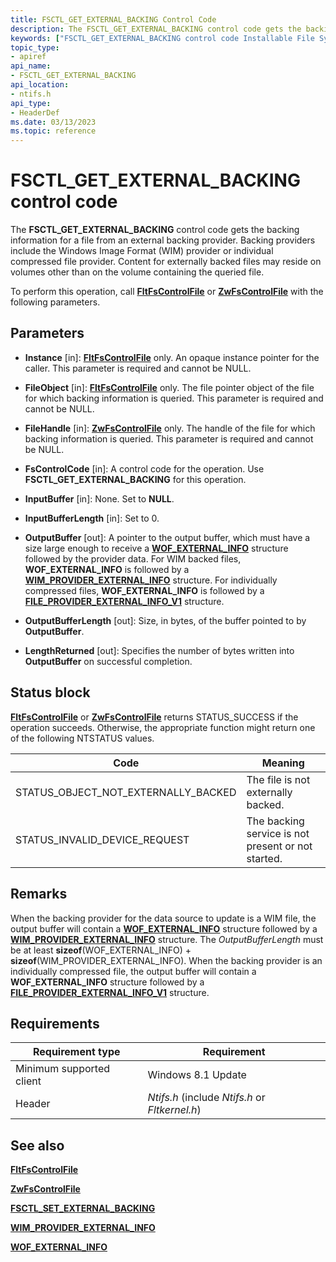 ```yaml
---
title: FSCTL_GET_EXTERNAL_BACKING Control Code
description: The FSCTL_GET_EXTERNAL_BACKING control code gets the backing information for a file from an external backing provider.
keywords: ["FSCTL_GET_EXTERNAL_BACKING control code Installable File System Drivers"]
topic_type:
- apiref
api_name:
- FSCTL_GET_EXTERNAL_BACKING
api_location:
- ntifs.h
api_type:
- HeaderDef
ms.date: 03/13/2023
ms.topic: reference
---
```


# FSCTL_GET_EXTERNAL_BACKING control code

The **FSCTL_GET_EXTERNAL_BACKING** control code gets the backing information for a file from an external backing provider. Backing providers include the Windows Image Format (WIM) provider or individual compressed file provider. Content for externally backed files may reside on volumes other than on the volume containing the queried file.

To perform this operation, call [**FltFsControlFile**](/windows-hardware/drivers/ddi/fltkernel/nf-fltkernel-fltfscontrolfile) or [**ZwFsControlFile**](/previous-versions/ff566462(v=vs.85)) with the following parameters.

## Parameters

- **Instance** [in]: [**FltFsControlFile**](/windows-hardware/drivers/ddi/fltkernel/nf-fltkernel-fltfscontrolfile) only. An opaque instance pointer for the caller. This parameter is required and cannot be NULL.

- **FileObject** [in]: [**FltFsControlFile**](/windows-hardware/drivers/ddi/fltkernel/nf-fltkernel-fltfscontrolfile) only. The file pointer object of the file for which backing information is queried. This parameter is required and cannot be NULL.

- **FileHandle** [in]: [**ZwFsControlFile**](/previous-versions/ff566462(v=vs.85)) only. The handle of the file for which backing information is queried. This parameter is required and cannot be NULL.

- **FsControlCode** [in]: A control code for the operation. Use **FSCTL_GET_EXTERNAL_BACKING** for this operation.

- **InputBuffer** [in]: None. Set to **NULL**.

- **InputBufferLength** [in]: Set to 0.

- **OutputBuffer** [out]: A pointer to the output buffer, which must have a size large enough to receive a [**WOF_EXTERNAL_INFO**](/windows-hardware/drivers/ddi/ntifs/ns-ntifs-_wof_external_info) structure followed by the provider data. For WIM backed files, **WOF_EXTERNAL_INFO** is followed by a [**WIM_PROVIDER_EXTERNAL_INFO**](/windows-hardware/drivers/ddi/ntifs/ns-ntifs-_wim_provider_external_info) structure. For individually compressed files, **WOF_EXTERNAL_INFO** is followed by a [**FILE_PROVIDER_EXTERNAL_INFO_V1**](/windows-hardware/drivers/ddi/ntifs/ns-ntifs-_file_provider_external_info_v1) structure.

- **OutputBufferLength** [out]: Size, in bytes, of the buffer pointed to by **OutputBuffer**.

- **LengthReturned** [out]: Specifies the number of bytes written into **OutputBuffer** on successful completion.

## Status block

[**FltFsControlFile**](/windows-hardware/drivers/ddi/fltkernel/nf-fltkernel-fltfscontrolfile) or [**ZwFsControlFile**](/previous-versions/ff566462(v=vs.85)) returns STATUS_SUCCESS if the operation succeeds. Otherwise, the appropriate function might return one of the following NTSTATUS values.

| Code | Meaning |
| ---- | ------- |
| STATUS_OBJECT_NOT_EXTERNALLY_BACKED | The file is not externally backed. |
| STATUS_INVALID_DEVICE_REQUEST | The backing service is not present or not started. |

## Remarks

When the backing provider for the data source to update is a WIM file, the output buffer will contain a [**WOF_EXTERNAL_INFO**](/windows-hardware/drivers/ddi/ntifs/ns-ntifs-_wof_external_info) structure followed by a [**WIM_PROVIDER_EXTERNAL_INFO**](/windows-hardware/drivers/ddi/ntifs/ns-ntifs-_wim_provider_external_info) structure. The *OutputBufferLength* must be at least **sizeof**(WOF_EXTERNAL_INFO) + **sizeof**(WIM_PROVIDER_EXTERNAL_INFO). When the backing provider is an individually compressed file, the output buffer will contain a **WOF_EXTERNAL_INFO** structure followed by a [**FILE_PROVIDER_EXTERNAL_INFO_V1**](/windows-hardware/drivers/ddi/ntifs/ns-ntifs-_file_provider_external_info_v1) structure.

## Requirements

| Requirement type | Requirement |
| ---------------- | ----------- |
| Minimum supported client | Windows 8.1 Update |
| Header | *Ntifs.h* (include *Ntifs.h* or *Fltkernel.h*) |

## See also

[**FltFsControlFile**](/windows-hardware/drivers/ddi/fltkernel/nf-fltkernel-fltfscontrolfile)

[**ZwFsControlFile**](/previous-versions/ff566462(v=vs.85))

[**FSCTL_SET_EXTERNAL_BACKING**](fsctl-set-external-backing.md)

[**WIM_PROVIDER_EXTERNAL_INFO**](/windows-hardware/drivers/ddi/ntifs/ns-ntifs-_wim_provider_external_info)

[**WOF_EXTERNAL_INFO**](/windows-hardware/drivers/ddi/ntifs/ns-ntifs-_wof_external_info)
